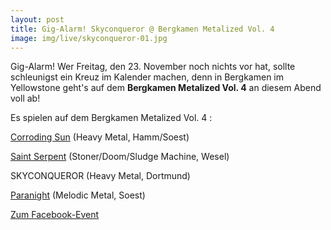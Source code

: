 ```yaml
---
layout: post
title: Gig-Alarm! Skyconqueror @ Bergkamen Metalized Vol. 4
image: img/live/skyconqueror-01.jpg
---
```


Gig-Alarm! Wer Freitag, den 23. November noch nichts vor hat, sollte schleunigst ein Kreuz im Kalender machen, denn in Bergkamen im Yellowstone geht's auf dem **Bergkamen Metalized Vol. 4** an diesem Abend voll ab!

Es spielen auf dem Bergkamen Metalized Vol. 4 :

[Corroding Sun](http://www.corrodingsun.de/?fbclid=IwAR2-AXKWx8BAudkIJUnwSWNDfpC-2kqz4Nuh2nT9gQ5gPDvVaj5oFdecGlc) (Heavy Metal, Hamm/Soest)

[Saint Serpent](https://www.facebook.com/SaintSerpent/) (Stoner/Doom/Sludge Machine, Wesel)

SKYCONQUEROR (Heavy Metal, Dortmund)

[Paranight](http://paranight.de/) (Melodic Metal, Soest)

[Zum Facebook-Event](https://m.facebook.com/events/1825505314165843/)
